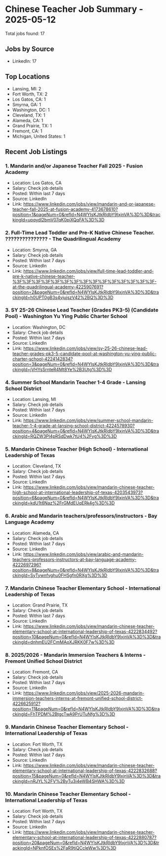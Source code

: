 # Chinese Teacher Job Summary - 2025-05-12

Total jobs found: 17

## Jobs by Source

- LinkedIn: 17

## Top Locations

- Lansing, MI: 2
- Fort Worth, TX: 2
- Los Gatos, CA: 1
- Smyrna, GA: 1
- Washington, DC: 1
- Cleveland, TX: 1
- Alameda, CA: 1
- Grand Prairie, TX: 1
- Fremont, CA: 1
- Michigan, United States: 1

## Recent Job Listings

### 1. Mandarin and/or Japanese Teacher Fall 2025 - Fusion Academy
- Location: Los Gatos, CA
- Salary: Check job details
- Posted: Within last 7 days
- Source: LinkedIn
- Link: https://www.linkedin.com/jobs/view/mandarin-and-or-japanese-teacher-fall-2025-at-fusion-academy-4173678610?position=1&pageNum=0&refId=N4WYIsKJtkRIdbY9IxjnVA%3D%3D&trackingId=upqydl2bmV07qK0piXQqFA%3D%3D

### 2. Full-Time Lead Toddler and Pre-K Native Chinese Teacher. ??????????????? - The Quadrilingual Academy
- Location: Smyrna, GA
- Salary: Check job details
- Posted: Within last 7 days
- Source: LinkedIn
- Link: https://www.linkedin.com/jobs/view/full-time-lead-toddler-and-pre-k-native-chinese-teacher-%3F%3F%3F%3F%3F%3F%3F%3F%3F%3F%3F%3F%3F%3F%3F-at-the-quadrilingual-academy-4225907691?position=2&pageNum=0&refId=N4WYIsKJtkRIdbY9IxjnVA%3D%3D&trackingId=h0UPT0gB3s4yjujszV42%2BQ%3D%3D

### 3. SY 25-26 Chinese Lead Teacher (Grades PK3-5) (Candidate Pool) - Washington Yu Ying Public Charter School
- Location: Washington, DC
- Salary: Check job details
- Posted: Within last 7 days
- Source: LinkedIn
- Link: https://www.linkedin.com/jobs/view/sy-25-26-chinese-lead-teacher-grades-pk3-5-candidate-pool-at-washington-yu-ying-public-charter-school-4224142834?position=3&pageNum=0&refId=N4WYIsKJtkRIdbY9IxjnVA%3D%3D&trackingId=jVHYsSrnteR4Mt8Ye%2B3Utg%3D%3D

### 4. Summer School Mandarin Teacher 1-4 Grade - Lansing School District
- Location: Lansing, MI
- Salary: Check job details
- Posted: Within last 7 days
- Source: LinkedIn
- Link: https://www.linkedin.com/jobs/view/summer-school-mandarin-teacher-1-4-grade-at-lansing-school-district-4224578930?position=4&pageNum=0&refId=N4WYIsKJtkRIdbY9IxjnVA%3D%3D&trackingId=RQZW3Pl4pRSdDwk7tU4%2Fvg%3D%3D

### 5. Mandarin Chinese Teacher (High School) - International Leadership of Texas
- Location: Cleveland, TX
- Salary: Check job details
- Posted: Within last 7 days
- Source: LinkedIn
- Link: https://www.linkedin.com/jobs/view/mandarin-chinese-teacher-high-school-at-international-leadership-of-texas-4203543973?position=6&pageNum=0&refId=N4WYIsKJtkRIdbY9IxjnVA%3D%3D&trackingId=kdU1t6Naz%2FrGMdEUqERk4g%3D%3D

### 6. Arabic and Mandarin teachers/professors/instructors - Bay Language Academy
- Location: Alameda, CA
- Salary: Check job details
- Posted: Within last 7 days
- Source: LinkedIn
- Link: https://www.linkedin.com/jobs/view/arabic-and-mandarin-teachers-professors-instructors-at-bay-language-academy-4222697296?position=8&pageNum=0&refId=N4WYIsKJtkRIdbY9IxjnVA%3D%3D&trackingId=SyTywnfvghu0FHSgfn0RXg%3D%3D

### 7. Mandarin Chinese Teacher Elementary School - International Leadership of Texas
- Location: Grand Prairie, TX
- Salary: Check job details
- Posted: Within last 7 days
- Source: LinkedIn
- Link: https://www.linkedin.com/jobs/view/mandarin-chinese-teacher-elementary-school-at-international-leadership-of-texas-4222834492?position=10&pageNum=0&refId=N4WYIsKJtkRIdbY9IxjnVA%3D%3D&trackingId=dnhmEU2FCmMAoXJRKK0F7w%3D%3D

### 8. 2025/2026 - Mandarin Immersion Teachers & Interns - Fremont Unified School District
- Location: Fremont, CA
- Salary: Check job details
- Posted: Within last 7 days
- Source: LinkedIn
- Link: https://www.linkedin.com/jobs/view/2025-2026-mandarin-immersion-teachers-interns-at-fremont-unified-school-district-4226625912?position=11&pageNum=0&refId=N4WYIsKJtkRIdbY9IxjnVA%3D%3D&trackingId=FhTPDM%2BtgcTwA9PrUTuNfg%3D%3D

### 9. Mandarin Chinese Teacher Elementary School - International Leadership of Texas
- Location: Fort Worth, TX
- Salary: Check job details
- Posted: Within last 7 days
- Source: LinkedIn
- Link: https://www.linkedin.com/jobs/view/mandarin-chinese-teacher-elementary-school-at-international-leadership-of-texas-4222832688?position=15&pageNum=0&refId=N4WYIsKJtkRIdbY9IxjnVA%3D%3D&trackingId=nRJYL%2FV%2ByTu3i4eWB4SHWA%3D%3D

### 10. Mandarin Chinese Teacher Elementary School - International Leadership of Texas
- Location: Fort Worth, TX
- Salary: Check job details
- Posted: Within last 7 days
- Source: LinkedIn
- Link: https://www.linkedin.com/jobs/view/mandarin-chinese-teacher-elementary-school-at-international-leadership-of-texas-4222880787?position=20&pageNum=0&refId=N4WYIsKJtkRIdbY9IxjnVA%3D%3D&trackingId=NPknfOSEs%2FaR9tiQCcleWw%3D%3D

